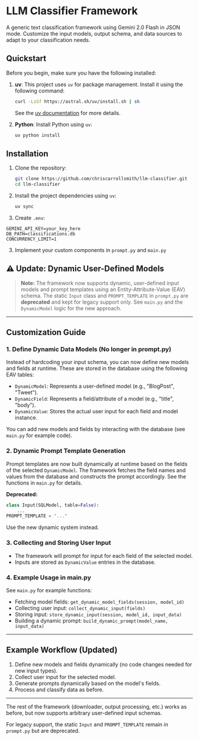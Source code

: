 # LLM Classifier Framework

A generic text classification framework using Gemini 2.0 Flash in JSON mode. Customize the input models, output schema, and data sources to adapt to your classification needs.

## Quickstart

Before you begin, make sure you have the following installed:

1.  **uv**: This project uses `uv` for package management. Install it using the following command:
    ```bash
    curl -LsSf https://astral.sh/uv/install.sh | sh
    ```
    See the [uv documentation](https://docs.astral.sh/uv/getting-started/installation/) for more details.

2.  **Python**: Install Python using `uv`:
    ```bash
    uv python install
    ```

## Installation

1.  Clone the repository:
    ```bash
    git clone https://github.com/chriscarrollsmith/llm-classifier.git
    cd llm-classifier
    ```

2.  Install the project dependencies using `uv`:
    ```bash
    uv sync
    ```

2. Create `.env`:
```
GEMINI_API_KEY=your_key_here
DB_PATH=classifications.db
CONCURRENCY_LIMIT=1
```

3. Implement your custom components in `prompt.py` and `main.py`

## ⚠️ Update: Dynamic User-Defined Models

> **Note:** The framework now supports dynamic, user-defined input models and prompt templates using an Entity-Attribute-Value (EAV) schema. The static `Input` class and `PROMPT_TEMPLATE` in `prompt.py` are **deprecated** and kept for legacy support only. See `main.py` and the `DynamicModel` logic for the new approach.

---

## Customization Guide

### 1. Define Dynamic Data Models (No longer in prompt.py)

Instead of hardcoding your input schema, you can now define new models and fields at runtime. These are stored in the database using the following EAV tables:

- `DynamicModel`: Represents a user-defined model (e.g., "BlogPost", "Tweet").
- `DynamicField`: Represents a field/attribute of a model (e.g., "title", "body").
- `DynamicValue`: Stores the actual user input for each field and model instance.

You can add new models and fields by interacting with the database (see `main.py` for example code).

### 2. Dynamic Prompt Template Generation

Prompt templates are now built dynamically at runtime based on the fields of the selected `DynamicModel`. The framework fetches the field names and values from the database and constructs the prompt accordingly. See the functions in `main.py` for details.

**Deprecated:**
```python
class Input(SQLModel, table=False):
    ...
PROMPT_TEMPLATE = "..."
```
Use the new dynamic system instead.

### 3. Collecting and Storing User Input

- The framework will prompt for input for each field of the selected model.
- Inputs are stored as `DynamicValue` entries in the database.

### 4. Example Usage in main.py

See `main.py` for example functions:
- Fetching model fields: `get_dynamic_model_fields(session, model_id)`
- Collecting user input: `collect_dynamic_input(fields)`
- Storing input: `store_dynamic_input(session, model_id, input_data)`
- Building a dynamic prompt: `build_dynamic_prompt(model_name, input_data)`

---

## Example Workflow (Updated)

1. Define new models and fields dynamically (no code changes needed for new input types).
2. Collect user input for the selected model.
3. Generate prompts dynamically based on the model's fields.
4. Process and classify data as before.

---

The rest of the framework (downloader, output processing, etc.) works as before, but now supports arbitrary user-defined input schemas.

For legacy support, the static `Input` and `PROMPT_TEMPLATE` remain in `prompt.py` but are deprecated.